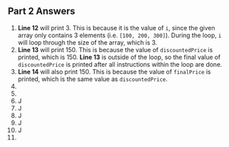 ## Part 2 Answers

1) **Line 12** will print 3. This is because it is the value of `i`, since the given array only contains 3 elements (i.e. `[100, 200, 300]`). During the loop, `i` will loop through the size of the array, which is 3.
2) **Line 13** will print 150. This is because the value of `discountedPrice` is printed, which is 150. **Line 13** is outside of the loop, so the final value of `discountedPrice` is printed after all instructions within the loop are done. 
3) **Line 14** will also print 150. This is because the value of `finalPrice` is printed, which is the same value as `discountedPrice`.
4) 
5) 
6) J
7) J
8) J
9) J
10) J
11) 

